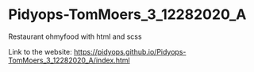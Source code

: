 # Pidyops-TomMoers_3_12282020_A
Restaurant ohmyfood with html and scss

Link to the website: https://pidyops.github.io/Pidyops-TomMoers_3_12282020_A/index.html